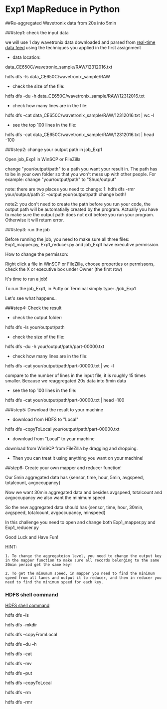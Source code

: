# Exp1 MapReduce in Python

##Re-aggregated Wavetronix data from 20s into 5min

###step1: check the input data

we will use
1 day wavetronix data downloaded and parsed from [real-time data feed](http://205.221.97.102/Iowa.Sims.AllSites.C2C/IADOT_SIMS_AllSites_C2C.asmx/OP_ShareTrafficDetectorData?MSG_TrafficDetectorDataRequest=string%20HTTP/1.1) using the techniques you applied in the first assignment

* data location:

data_CE650C/wavetronix_sample/RAW/12312016.txt

hdfs dfs -ls data_CE650C/wavetronix_sample/RAW

* check the size of the file:

hdfs dfs -du -h data_CE650C/wavetronix_sample/RAW/12312016.txt

* check how many lines are in the file:

hdfs dfs -cat data_CE650C/wavetronix_sample/RAW/12312016.txt | wc -l

* see the top 100 lines in the file:

hdfs dfs -cat data_CE650C/wavetronix_sample/RAW/12312016.txt | head -100

###step2: change your output path in job_Exp1

Open job_Exp1 in WinSCP or FileZilla

change "your/output/path" to a path you want your result in. The path has to be in your own folder so that you won't mess up with other people. For example: change "your/output/path" to "Shuo/output"

note: there are two places you need to change: 1: hdfs dfs -rmr your/output/path 2: -output your/output/path   change both!

note2: you don't need to create the path before you run your code, the output path will be automatially created by the program. Actually you have to make sure the output path does not exit before you run your program. Otherwise it will return error.


###step3: run the job

Before running the job, you need to make sure all three files: Exp1_mapper.py, Exp1_reducer.py and job_Exp1 have executive permission.

How to change the permisson:

Right click a file in WinSCP or FileZilla, choose properties or permissons, check the X or executive box under Owner (the first row)

It's time to run a job!

To run the job_Exp1, in Putty or Terminal simply type: ./job_Exp1

Let's see what happens..

###step4: Check the result

* check the output folder:

hdfs dfs -ls your/output/path

* check the size of the file:

hdfs dfs -du -h your/output/path/part-00000.txt

* check how many lines are in the file:

hdfs dfs -cat your/output/path/part-00000.txt | wc -l

compare to the number of lines in the input file, it is roughly 15 times smaller. Because we reaggregated 20s data into 5min data

* see the top 100 lines in the file:

hdfs dfs -cat your/output/path/part-00000.txt | head -100

###step5: Download the result to your machine

* download from HDFS to "Local"

hdfs dfs -copyToLocal your/output/path/part-00000.txt

* download from "Local" to your machine

download from WinSCP from FileZilla by dragging and dropping.

* Then you can treat it using anything you want on your machine!


##step6: Create your own mapper and reducer function!

Our 5min aggregated data has {sensor, time, hour, 5min, avgspeed, totalcount, avgoccupancy}

Now we want 30min aggregated data and besides avgspeed, totalcount and avgoccupancy we also want the minimum speed.

So the new aggregated data should has {sensor, time, hour, 30min, avgspeed, totalcount, avgoccupancy, minspeed}

In this challenge you need to open and change both Exp1_mapper.py and Exp1_reducer.py

Good Luck and Have Fun!

HINT: 

    1. To change the aggregateion level, you need to change the output key in the mapper function to make sure all records belonging to the same 30min period get the same key!

    2. To get the minumum speed, in mapper you need to find the minimum speed from all lanes and output it to reducer, and then in reducer you need to find the minimum speed for each key.

### HDFS shell command

[HDFS shell command](https://hadoop.apache.org/docs/r2.4.1/hadoop-project-dist/hadoop-common/FileSystemShell.html)

hdfs dfs –ls

hdfs dfs –mkdir

hdfs dfs –copyFromLocal

hdfs dfs –du –h 

hdfs dfs –cat 

hdfs dfs –mv

hdfs dfs –put 

hdfs dfs –copyToLocal

hdfs dfs –rm

hdfs dfs -rmr
